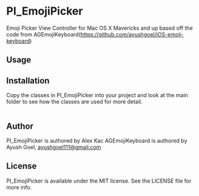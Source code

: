 PI_EmojiPicker
==============

Emoji Picker View Controller for Mac OS X Mavericks and up based off the code from AGEmojiKeyboard(https://github.com/ayushgoel/iOS-emoji-keyboard)

## Usage



## Installation

Copy the classes in PI_EmojiPicker into your project and look at the main folder to see how the classes are used for more detail.
```objective-c
```

## Author

PI_EmojiPicker is authored by Alex Kac
AGEmojiKeyboard is authored by Ayush Goel, ayushgoel111@gmail.com

## License

PI_EmojiPicker is available under the MIT license. See the LICENSE file for more info.

